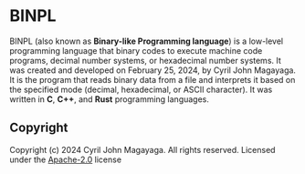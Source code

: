 # BINPL

BINPL (also known as **Binary-like Programming language**) is a low-level programming language that binary codes to execute machine code programs, decimal number systems, or hexadecimal number systems. It was created and developed on February 25, 2024, by Cyril John Magayaga. It is the program that reads binary data from a file and interprets it based on the specified mode (decimal, hexadecimal, or ASCII character). It was written in **C**, **C++**, and **Rust** programming languages.

## Copyright

Copyright (c) 2024 Cyril John Magayaga. All rights reserved.
Licensed under the [Apache-2.0](LICENSE) license
